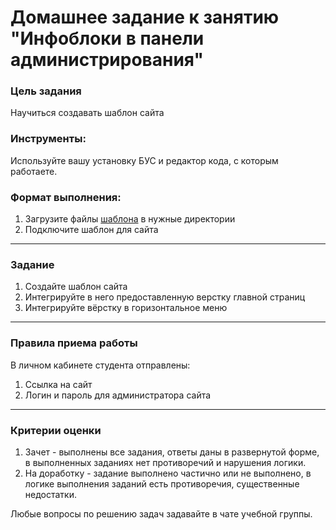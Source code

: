 # Домашнее задание к занятию "Инфоблоки в панели администрирования"

### Цель задания

Научиться создавать шаблон сайта


### Инструменты: 

Используйте вашу установку БУС и редактор кода, с которым работаете.

### Формат выполнения: 

1. Загрузите файлы [шаблона]([https://disk.yandex.ru/d/GXROLTF5QyH0Mw]) в нужные директории
2. Подключите шаблон для сайта

------

### Задание

1. Создайте шаблон сайта
2. Интегрируйте в него предоставленную верстку главной страниц
3. Интегрируйте вёрстку в горизонтальное меню

------

### Правила приема работы

В личном кабинете студента отправлены:
1.  Ссылка на сайт
2.  Логин и пароль для администратора сайта

------

### Критерии оценки

1. Зачет - выполнены все задания, ответы даны в развернутой форме, в выполненных заданиях нет противоречий и нарушения логики. 
2. На доработку - задание выполнено частично или не выполнено, в логике выполнения заданий есть противоречия, существенные недостатки.

Любые вопросы по решению задач задавайте в чате учебной группы.




